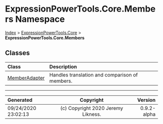 ﻿# ExpressionPowerTools.Core.Members Namespace

[Index](../index.md) > [ExpressionPowerTools.Core](ExpressionPowerTools.Core.a.md) > **ExpressionPowerTools.Core.Members**

## Classes

| Class | Description |
| :-- | :-- |
| [MemberAdapter](ExpressionPowerTools.Core.Members.MemberAdapter.cs.md) | Handles translation and comparison of members. |


---

| Generated | Copyright | Version |
| :-- | :-: | --: |
| 09/24/2020 23:02:13 | (c) Copyright 2020 Jeremy Likness. | 0.9.2-alpha |
